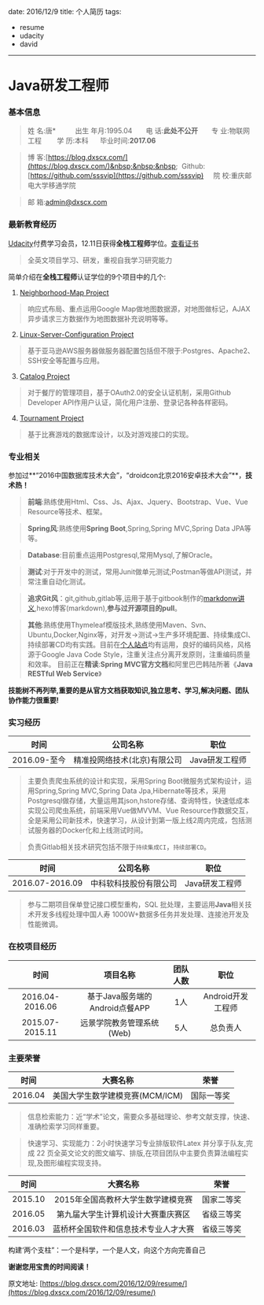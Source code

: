 date: 2016/12/9
title: 个人简历
tags: 
- resume
- udacity
- david
---

# Java研发工程师
### 基本信息
> 姓&nbsp;名:唐\* &nbsp;&nbsp;&nbsp;&nbsp;&nbsp;&nbsp;&nbsp;&nbsp; 出生&nbsp;年月:1995.04 &nbsp;&nbsp;&nbsp;&nbsp;&nbsp;&nbsp;电&nbsp;话:**此处不公开** &nbsp;&nbsp;&nbsp;&nbsp;&nbsp;&nbsp;专&nbsp;业:物联网工程 &nbsp;&nbsp;&nbsp;&nbsp; &nbsp;&nbsp;学&nbsp;历:本科 &nbsp;&nbsp;&nbsp;&nbsp; 毕业时间:**2017.06**

>博&nbsp;客:[https://blog.dxscx.com/](https://blog.dxscx.com/)&nbsp;&nbsp;&nbsp;&nbsp; Github:[https://github.com/sssvip](https://github.com/sssvip) &nbsp;&nbsp;&nbsp;&nbsp;院&nbsp;校:重庆邮电大学移通学院

>邮&nbsp;箱:[admin@dxscx.com](mailto:admin@dxscx.com)

<!-- more -->
### 最新教育经历
[Udacity](http://cn.udacity.com/)付费学习会员，12.11日获得**全栈工程师**学位。[查看证书](http://down.dxscx.com/nano-degree.pdf)
> 全英文项目学习、研发，重视自我学习研究能力

简单介绍在**全栈工程师**认证学位的9个项目中的几个:

1. [Neighborhood-Map Project](https://github.com/sssvip/udacity-neighborhood-map)
> 响应式布局、重点运用Google Map做地图数据源，对地图做标记，AJAX异步请求三方数据作为地图数据补充说明等等。
2. [Linux-Server-Configuration Project](https://github.com/sssvip/udacity-linux-server-configuration)
> 基于亚马逊AWS服务器做服务器配置包括但不限于:Postgres、Apache2、SSH安全等配置与应用。
3. [Catalog Project](https://github.com/sssvip/fullstack-nanodegree-vm/tree/master/vagrant/catalog)
> 对于餐厅的管理项目，基于OAuth2.0的安全认证机制，采用Github Developer API作用户认证，简化用户注册、登录记各种各样密码。
4. [Tournament Project](https://github.com/sssvip/fullstack-nanodegree-vm/tree/master/vagrant/tournament)
> 基于比赛游戏的数据库设计，以及对游戏接口的实现。

### 专业相关
参加过**“2016中国数据库技术大会”，“droidcon北京2016安卓技术大会”**，**技术热！**
> **前端**:熟练使用Html、Css、Js、Ajax、Jquery、Bootstrap、Vue、Vue Resource等技术、框架。

> **Spring风**:熟练使用**Spring Boot**,Spring,Spring MVC,Spring Data JPA等等。

> **Database**:目前重点运用Postgresql,常用Mysql,了解Oracle。

> **测试**:对于开发中的测试，常用Junit做单元测试;Postman等做API测试，并常注重自动化测试。

> **追求Git风**：git,github,gitlab等,运用于基于gitbook制作的[markdonw讲义](http://markdown.dxscx.com),hexo博客(markdown),**参与过开源项目的pull**。

> **其他**:熟练使用Thymeleaf模版技术,熟练使用Maven、Svn、Ubuntu,Docker,Nginx等，对开发->测试->生产多环境配置、持续集成CI、持续部署CD均有实践。目前在[个人站点](https://www.dxscx.com)均有运用，良好的编码风格，风格源于Google Java Code Style，注重关注点分离开发原则，注重编码质量和效率。
> 目前正在**精读**:**Spring MVC官方文档**和阿里巴巴韩陆所著《**Java RESTful Web Service**》

**技能树不再列举,重要的是从官方文档获取知识,独立思考、学习,解决问题、团队协作能力很重要!**

### 实习经历

|时间|公司名称|职位|
|:--:|:--:|:--:|
|2016.09-至今|精准投网络技术(北京)有限公司|Java研发工程师|

> 主要负责爬虫系统的设计和实现，采用Spring Boot微服务式架构设计，运用Spring,Spring MVC,Spring Data Jpa,Hibernate等技术，采用Postgresql做存储，大量运用其json,hstore存储、查询特性，快速低成本实现公司爬虫系统，前端采用Vue做MVVM、Vue Resource作数据交互，全是采用公司新技术，快速学习，从设计到第一版上线2周内完成，包括测试服务器的Docker化和上线测试时间。

> 负责Gitlab相关技术研究包括不限于`持续集成CI`，`持续部署CD`。


|时间|公司名称|职位|
|:--:|:--:|:--:|
|2016.07-2016.09|中科软科技股份有限公司|Java研发工程师|

> 参与二期项目保单登记接口模型重构，SQL 批处理，主要运用**Java**相关技术开发多线程处理中国人寿 1000W+数据多任务并发处理、连接池开发及性能微调。 

### 在校项目经历

|时间|项目名称|团队人数|职位|
|:--:|:--:|:--:|:--:|
|2016.04-2016.06|基于Java服务端的Android点餐APP|1人|Android开发工程师|
|2015.07-2015.11|远景学院教务管理系统(Web)|5人|总负责人|

### 主要荣誉
|时间|大赛名称|荣誉|
|:--:|:--:|:--:|
|2016.04|美国大学生数学建模竞赛(MCM/ICM)|国际一等奖|

>信息检索能力：近“学术”论文，需要众多基础理论、参考文献支撑，快速、准确检索学习同样重要。

> 快速学习、实现能力：2小时快速学习专业排版软件Latex 并分享于队友,完成 22 页全英文论文的图文编写、排版,在项目团队中主要负责算法编程实现,及图形编程实现支持。


|时间|大赛名称|荣誉|
|:--:|:--:|:--:|
|2015.10|2015年全国高教杯大学生数学建模竞赛|国家二等奖|
|2016.05|第九届大学生计算机设计大赛重庆赛区|省级三等奖|
|2016.03|蓝桥杯全国软件和信息技术专业人才大赛|省级三等奖|

构建‘两个支柱”：一个是科学，一个是人文，向这个方向完善自己

**谢谢您用宝贵的时间阅读！**

原文地址: [https://blog.dxscx.com/2016/12/09/resume/](https://blog.dxscx.com/2016/12/09/resume/)